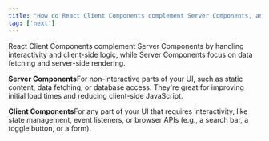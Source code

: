 ```yaml
---
title: "How do React Client Components complement Server Components, and when would you use one over the other?"
tag: ['next']
---
```

React Client Components complement Server Components by handling interactivity and client-side logic, while Server Components focus on data fetching and server-side rendering.

**Server Components**For non-interactive parts of your UI, such as static content, data fetching, or database access. They're great for improving initial load times and reducing client-side JavaScript.

**Client Components**For any part of your UI that requires interactivity, like state management, event listeners, or browser APIs (e.g., a search bar, a toggle button, or a form).